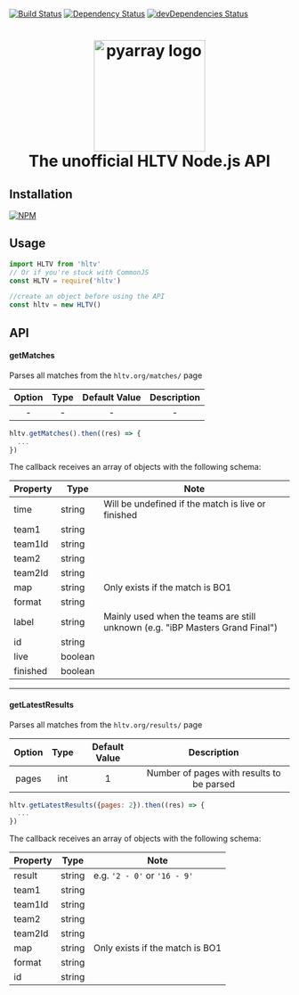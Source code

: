 [![Build Status](https://travis-ci.org/gigobyte/HLTV.svg?branch=master)](https://travis-ci.org/gigobyte/HLTV)
[![Dependency Status](https://david-dm.org/gigobyte/hltv.svg)](https://david-dm.org/gigobyte/hltv)
[![devDependencies Status](https://david-dm.org/gigobyte/hltv/dev-status.svg)](https://david-dm.org/gigobyte/hltv?type=dev)

<h1 align="center">
  <img src="http://www.archiveteam.org/images/6/69/HLTV_logo.png" alt="pyarray logo" width="200">
  <br>
  The unofficial HLTV Node.js API
  <br>
</h1>

## Installation

[![NPM](https://nodei.co/npm/hltv.png)](https://nodei.co/npm/hltv/)

## Usage

```javascript
import HLTV from 'hltv'
// Or if you're stuck with CommonJS
const HLTV = require('hltv')

//create an object before using the API
const hltv = new HLTV()
```

## API

#### getMatches

Parses all matches from the `hltv.org/matches/` page

Option | Type | Default Value | Description |
:---:|:---:|:---:|:---:|
- | - | - | - |
```javascript
hltv.getMatches().then((res) => {
  ...
})
```
The callback receives an array of objects with the following schema:

Property | Type | Note
---|---|---|
time | string | Will be undefined if the match is live or finished
team1 | string
team1Id | string
team2 | string 
team2Id | string
map | string | Only exists if the match is BO1
format | string |
label | string | Mainly used when the teams are still unknown (e.g. "iBP Masters Grand Final")
id | string
live | boolean 
finished | boolean

***

#### getLatestResults

Parses all matches from the `hltv.org/results/` page

Option | Type | Default Value | Description |
:---:|:---:|:---:|:---:|
pages | int | 1 | Number of pages with results to be parsed |

```javascript
hltv.getLatestResults({pages: 2}).then((res) => {
  ...
})
```

The callback receives an array of objects with the following schema:

Property | Type | Note
---|---|---|
result | string | e.g. `'2 - 0'` or `'16 - 9'`
team1 | string
team1Id | string
team2 | string 
team2Id | string
map | string | Only exists if the match is BO1
format | string
id | string

